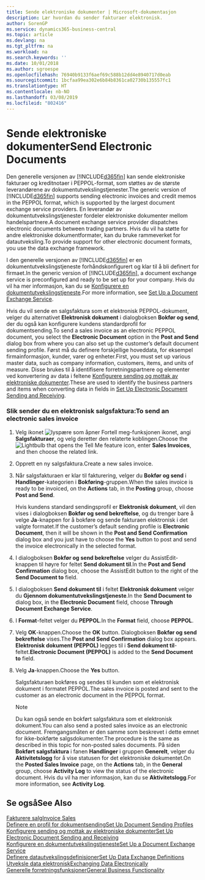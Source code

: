 ```yaml
---
title: Sende elektroniske dokumenter | Microsoft-dokumentasjon
description: Lær hvordan du sender fakturaer elektronisk.
author: SorenGP
ms.service: dynamics365-business-central
ms.topic: article
ms.devlang: na
ms.tgt_pltfrm: na
ms.workload: na
ms.search.keywords: ''
ms.date: 10/01/2018
ms.author: sgroespe
ms.openlocfilehash: 76940b9133f6aef69c588b12dd4e8940717d0eab
ms.sourcegitcommit: 1bcfaa99ea302e6b84b8361ca02730b135557fc1
ms.translationtype: HT
ms.contentlocale: nb-NO
ms.lasthandoff: 03/08/2019
ms.locfileid: "802416"
---
```

# <a name="send-electronic-documents"></a><span data-ttu-id="d6b45-103">Sende elektroniske dokumenter</span><span class="sxs-lookup"><span data-stu-id="d6b45-103">Send Electronic Documents</span></span>
<span data-ttu-id="d6b45-104">Den generelle versjonen av [!INCLUDE[d365fin](includes/d365fin_md.md)] kan sende elektroniske fakturaer og kreditnotaer i PEPPOL-format, som støttes av de største leverandørene av dokumentutvekslingstjenester.</span><span class="sxs-lookup"><span data-stu-id="d6b45-104">The generic version of [!INCLUDE[d365fin](includes/d365fin_md.md)] supports sending electronic invoices and credit memos in the PEPPOL format, which is supported by the largest document exchange service providers.</span></span> <span data-ttu-id="d6b45-105">En leverandør av dokumentutvekslingstjenester fordeler elektroniske dokumenter mellom handelspartnere.</span><span class="sxs-lookup"><span data-stu-id="d6b45-105">A document exchange service provider dispatches electronic documents between trading partners.</span></span> <span data-ttu-id="d6b45-106">Hvis du vil ha støtte for andre elektroniske dokumentformater, kan du bruke rammeverket for datautveksling.</span><span class="sxs-lookup"><span data-stu-id="d6b45-106">To provide support for other electronic document formats, you use the data exchange framework.</span></span>  

 <span data-ttu-id="d6b45-107">I den generelle versjonen av [!INCLUDE[d365fin](includes/d365fin_md.md)] er en dokumentutvekslingstjeneste forhåndskonfigurert og klar til å bli definert for firmaet.</span><span class="sxs-lookup"><span data-stu-id="d6b45-107">In the generic version of [!INCLUDE[d365fin](includes/d365fin_md.md)], a document exchange service is preconfigured and ready to be set up for your company.</span></span> <span data-ttu-id="d6b45-108">Hvis du vil ha mer informasjon, kan du se [Konfigurere en dokumentutvekslingstjeneste](across-how-to-set-up-a-document-exchange-service.md).</span><span class="sxs-lookup"><span data-stu-id="d6b45-108">For more information, see [Set Up a Document Exchange Service](across-how-to-set-up-a-document-exchange-service.md).</span></span>  

 <span data-ttu-id="d6b45-109">Hvis du vil sende en salgsfaktura som et elektronisk PEPPOL-dokument, velger du alternativet **Elektronisk dokument** i dialogboksen **Bokfør og send**, der du også kan konfigurere kundens standardprofil for dokumentsending.</span><span class="sxs-lookup"><span data-stu-id="d6b45-109">To send a sales invoice as an electronic PEPPOL document, you select the **Electronic Document** option in the **Post and Send** dialog box from where you can also set up the customer’s default document sending profile.</span></span> <span data-ttu-id="d6b45-110">Først må du definere forskjellige hoveddata, for eksempel firmainformasjon, kunder, varer og enheter.</span><span class="sxs-lookup"><span data-stu-id="d6b45-110">First, you must set up various master data, such as company information, customers, items, and units of measure.</span></span> <span data-ttu-id="d6b45-111">Disse brukes til å identifisere forretningspartnere og elementer ved konvertering av data i feltene [Konfigurere sending og mottak av elektroniske dokumenter](across-how-to-set-up-electronic-document-sending-and-receiving.md).</span><span class="sxs-lookup"><span data-stu-id="d6b45-111">These are used to identify the business partners and items when converting data in fields in [Set Up Electronic Document Sending and Receiving](across-how-to-set-up-electronic-document-sending-and-receiving.md).</span></span>  

### <a name="to-send-an-electronic-sales-invoice"></a><span data-ttu-id="d6b45-112">Slik sender du en elektronisk salgsfaktura:</span><span class="sxs-lookup"><span data-stu-id="d6b45-112">To send an electronic sales invoice</span></span>  

1.  <span data-ttu-id="d6b45-113">Velg ikonet ![lyspære som åpner Fortell meg-funksjonen](media/ui-search/search_small.png "Fortell hva du vil gjøre") ikonet, angi **Salgsfakturaer**, og velg deretter den relaterte koblingen.</span><span class="sxs-lookup"><span data-stu-id="d6b45-113">Choose the ![Lightbulb that opens the Tell Me feature](media/ui-search/search_small.png "Tell me what you want to do") icon, enter **Sales Invoices**, and then choose the related link.</span></span>  

2.  <span data-ttu-id="d6b45-114">Opprett en ny salgsfaktura.</span><span class="sxs-lookup"><span data-stu-id="d6b45-114">Create a new sales invoice.</span></span>  

3.  <span data-ttu-id="d6b45-115">Når salgsfakturaen er klar til fakturering, velger du **Bokfør og send** i **Handlinger**-kategorien i **Bokføring**-gruppen.</span><span class="sxs-lookup"><span data-stu-id="d6b45-115">When the sales invoice is ready to be invoiced, on the **Actions** tab, in the **Posting** group, choose **Post and Send**.</span></span>  

     <span data-ttu-id="d6b45-116">Hvis kundens standard sendingsprofil er **Elektronisk dokument**, vil den vises i dialogboksen **Bokfør og send bekreftelse**, og du trenger bare å velge **Ja**-knappen for å bokføre og sende fakturaen elektronisk i det valgte formatet.</span><span class="sxs-lookup"><span data-stu-id="d6b45-116">If the customer’s default sending profile is **Electronic Document**, then it will be shown in the **Post and Send Confirmation** dialog box and you just have to choose the **Yes** button to post and send the invoice electronically in the selected format.</span></span>  

4.  <span data-ttu-id="d6b45-117">I dialogboksen **Bokfør og send bekreftelse** velger du AssistEdit-knappen til høyre for feltet **Send dokument til**.</span><span class="sxs-lookup"><span data-stu-id="d6b45-117">In the **Post and Send Confirmation** dialog box, choose the AssistEdit button to the right of the **Send Document to** field.</span></span>  

5.  <span data-ttu-id="d6b45-118">I dialogboksen **Send dokument til** i feltet **Elektronisk dokument** velger du **Gjennom dokumentutvekslingstjeneste**.</span><span class="sxs-lookup"><span data-stu-id="d6b45-118">In the **Send Document to** dialog box, in the **Electronic Document** field, choose **Through Document Exchange Service**.</span></span>  

6.  <span data-ttu-id="d6b45-119">I **Format**-feltet velger du **PEPPOL**.</span><span class="sxs-lookup"><span data-stu-id="d6b45-119">In the **Format** field, choose **PEPPOL**.</span></span>  

7.  <span data-ttu-id="d6b45-120">Velg **OK**-knappen.</span><span class="sxs-lookup"><span data-stu-id="d6b45-120">Choose the **OK** button.</span></span> <span data-ttu-id="d6b45-121">Dialogboksen **Bokfør og send bekreftelse** vises.</span><span class="sxs-lookup"><span data-stu-id="d6b45-121">The **Post and Send Confirmation** dialog box appears.</span></span> <span data-ttu-id="d6b45-122">**Elektronisk dokument (PEPPOL)** legges til i **Send dokument til**-feltet.</span><span class="sxs-lookup"><span data-stu-id="d6b45-122">**Electronic Document (PEPPOL)** is added to the **Send Document to** field.</span></span>  

8.  <span data-ttu-id="d6b45-123">Velg **Ja**-knappen.</span><span class="sxs-lookup"><span data-stu-id="d6b45-123">Choose the **Yes** button.</span></span>  

     <span data-ttu-id="d6b45-124">Salgsfakturaen bokføres og sendes til kunden som et elektronisk dokument i formatet PEPPOL.</span><span class="sxs-lookup"><span data-stu-id="d6b45-124">The sales invoice is posted and sent to the customer as an electronic document in the PEPPOL format.</span></span>  

    > [!NOTE]  
    >  <span data-ttu-id="d6b45-125">Du kan også sende en bokført salgsfaktura som et elektronisk dokument.</span><span class="sxs-lookup"><span data-stu-id="d6b45-125">You can also send a posted sales invoice as an electronic document.</span></span> <span data-ttu-id="d6b45-126">Fremgangsmåten er den samme som beskrevet i dette emnet for ikke-bokførte salgsdokumenter.</span><span class="sxs-lookup"><span data-stu-id="d6b45-126">The procedure is the same as described in this topic for non-posted sales documents.</span></span> <span data-ttu-id="d6b45-127">På siden **Bokført salgsfaktura** i fanen **Handlinger** i gruppen **Generelt**, velger du **Aktivitetslogg** for å vise statusen for det elektroniske dokumentet.</span><span class="sxs-lookup"><span data-stu-id="d6b45-127">On the **Posted Sales Invoice** page, on the **Actions** tab, in the **General** group, choose **Activity Log** to view the status of the electronic document.</span></span> <span data-ttu-id="d6b45-128">Hvis du vil ha mer informasjon, kan du se **Aktivitetslogg**.</span><span class="sxs-lookup"><span data-stu-id="d6b45-128">For more information, see **Activity Log**.</span></span>  

## <a name="see-also"></a><span data-ttu-id="d6b45-129">Se også</span><span class="sxs-lookup"><span data-stu-id="d6b45-129">See Also</span></span>  
[<span data-ttu-id="d6b45-130">Fakturere salg</span><span class="sxs-lookup"><span data-stu-id="d6b45-130">Invoice Sales</span></span>](sales-how-invoice-sales.md)  
[<span data-ttu-id="d6b45-131">Definere en profil for dokumentsending</span><span class="sxs-lookup"><span data-stu-id="d6b45-131">Set Up Document Sending Profiles</span></span>](sales-how-setup-document-send-profiles.md)  
[<span data-ttu-id="d6b45-132">Konfigurere sending og mottak av elektroniske dokumenter</span><span class="sxs-lookup"><span data-stu-id="d6b45-132">Set Up Electronic Document Sending and Receiving</span></span>](across-how-to-set-up-electronic-document-sending-and-receiving.md)  
[<span data-ttu-id="d6b45-133">Konfigurere en dokumentutvekslingstjeneste</span><span class="sxs-lookup"><span data-stu-id="d6b45-133">Set Up a Document Exchange Service</span></span>](across-how-to-set-up-a-document-exchange-service.md)  
[<span data-ttu-id="d6b45-134">Definere datautvekslingsdefinisjoner</span><span class="sxs-lookup"><span data-stu-id="d6b45-134">Set Up Data Exchange Definitions</span></span>](across-how-to-set-up-data-exchange-definitions.md)  
[<span data-ttu-id="d6b45-135">Utveksle data elektronisk</span><span class="sxs-lookup"><span data-stu-id="d6b45-135">Exchanging Data Electronically</span></span>](across-data-exchange.md)  
[<span data-ttu-id="d6b45-136">Generelle forretningsfunksjoner</span><span class="sxs-lookup"><span data-stu-id="d6b45-136">General Business Functionality</span></span>](ui-across-business-areas.md)  
